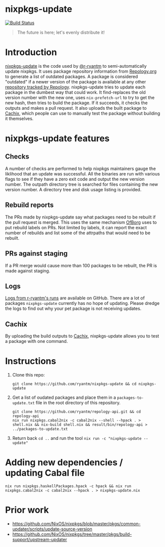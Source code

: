 # nixpkgs-update

[![Build Status](https://travis-ci.org/ryantm/nixpkgs-update.svg?branch=master)](https://travis-ci.org/ryantm/nixpkgs-update)

> The future is here; let's evenly distribute it!

# Introduction

[nixpkgs-update](https://github.com/ryantm/nixpkgs-update) is the code
used by [@r-ryantm](https://github.com/r-ryantm) to semi-automatically
update nixpkgs. It uses package repository information from
[Repology.org](https://repology.org/repository/nix_unstable) to
generate a list of outdated packages. A package is considered
"outdated" if a newer version of the package is available at any other
[repository tracked by
Repology](https://repology.org/repositories/statistics/newest). nixpkgs-update
tries to update each package in the dumbest way that could work. It
find-replaces the old version number with the new one, uses
`nix-prefetch-url` to try to get the new hash, then tries to build the
package. If it succeeds, it checks the outputs and makes a pull
request. It also uploads the built package to
[Cachix](https://r-ryantm.cachix.org/), which people can use to
manually test the package without building it themselves.


# nixpkgs-update features

## Checks

A number of checks are performed to help nixpkgs maintainers gauge the
liklihood that an update was successful. All the binaries are run with
various flags to see if they have a zero exit code and output the new
version number. The outpath directory tree is searched for files
containing the new version number. A directory tree and disk usage
listing is provided.


## Rebuild reports

 The PRs made by nixpkgs-update say what packages
need to be rebuilt if the pull request is merged. This uses the same
mechanism [OfBorg](https://github.com/NixOS/ofborg) uses to put
rebuild labels on PRs. Not limited by labels, it can report the exact
number of rebuilds and list some of the attrpaths that would need to
be rebuilt.


## PRs against staging

If a PR merge would cause more than 100 packages to be rebuilt, the PR
is made against staging.


## Logs

[Logs from r-ryantm's
runs](https://github.com/ryantm/nixpkgs-update/issues/62) are
available on GitHub. There are a lot of packages `nixpkgs-update`
currently has no hope of updating. Please dredge the logs to find out
why your pet package is not receiving updates.


## Cachix

By uploading the build outputs to
[Cachix](https://r-ryantm.cachix.org/), nixpkgs-update allows you to
test a package with one command.


# Instructions

1. Clone this repo:
    ```
    git clone https://github.com/ryantm/nixpkgs-update && cd nixpkgs-update
    ```
2. Get a list of oudated packages and place them in a `packages-to-update.txt` file in the root directory of this repository.
    ```
    git clone https://github.com/ryantm/repology-api.git && cd repology-api
    nix run nixpkgs.cabal2nix -c cabal2nix --shell --hpack . > shell.nix && nix-build shell.nix && result/bin/repology-api > ../packages-to-update.txt
    ```
3. Return back `cd ..` and run the tool `nix run -c "nixpkgs-update --update"`


# Adding new dependencies / updating Cabal file

```
nix run nixpkgs.haskellPackages.hpack -c hpack && nix run nixpkgs.cabal2nix -c cabal2nix --hpack . > nixpkgs-update.nix
```

# Prior work

* https://github.com/NixOS/nixpkgs/blob/master/pkgs/common-updater/scripts/update-source-version
* https://github.com/NixOS/nixpkgs/tree/master/pkgs/build-support/upstream-updater
